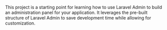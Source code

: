 This project is a starting point for learning how to use Laravel Admin to build an administration panel for your application. It leverages the pre-built structure of Laravel Admin to save development time while allowing for customization.